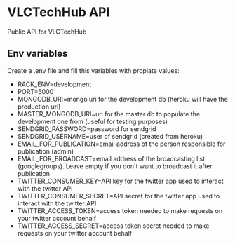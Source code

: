 VLCTechHub API
==============

Public API for VLCTechHub


Env variables
-------------

Create a .env file and fill this variables with propiate values:

 - RACK_ENV=development
 - PORT=5000
 - MONGODB_URI=mongo uri for the development db (heroku will have the production uri)
 - MASTER_MONGODB_URI=uri for the master db to populate the development one from (useful for testing purposes)
 - SENDGRID_PASSWORD=password for sendgrid
 - SENDGRID_USERNAME=user of sendgrid (created from heroku)
 - EMAIL_FOR_PUBLICATION=email address of the person responsible for publication (admin)
 - EMAIL_FOR_BROADCAST=email address of the broadcasting list (googlegroups). Leave empty if you don't want to broadcast it after publication
 - TWITTER_CONSUMER_KEY=API key for the twitter app used to interact with the twitter API
 - TWITTER_CONSUMER_SECRET=API secret for the twitter app used to interact with the twitter API
 - TWITTER_ACCESS_TOKEN=access token needed to make requests on your twitter account behalf
 - TWITTER_ACCESS_SECRET=access token secret needed to make requests on your twitter account behalf
